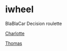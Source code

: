 # iwheel
BlaBlaCar Decision roulette

[Charlotte](https://github.com/chamartin5)

[Thomas](https://github.com/tfromontblablacar)
